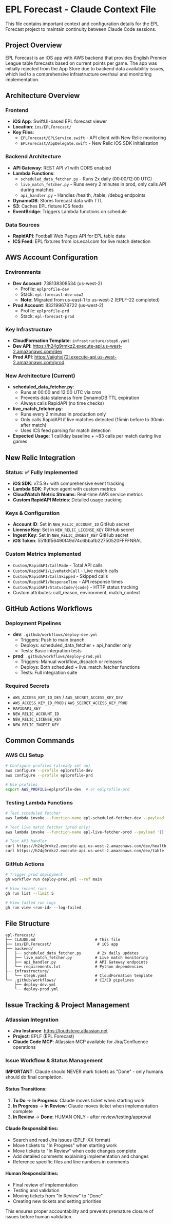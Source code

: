 # EPL Forecast - Claude Context File

This file contains important context and configuration details for the EPL Forecast project to maintain continuity between Claude Code sessions.

## Project Overview

EPL Forecast is an iOS app with AWS backend that provides English Premier League table forecasts based on current points per game. The app was initially rejected from the App Store due to backend data availability issues, which led to a comprehensive infrastructure overhaul and monitoring implementation.

## Architecture Overview

### Frontend
- **iOS App**: SwiftUI-based EPL forecast viewer
- **Location**: `ios/EPLForecast/`
- **Key Files**: 
  - `EPLForecast/EPLService.swift` - API client with New Relic monitoring
  - `EPLForecast/AppDelegate.swift` - New Relic iOS SDK initialization

### Backend Architecture
- **API Gateway**: REST API v1 with CORS enabled
- **Lambda Functions**: 
  - `scheduled_data_fetcher.py` - Runs 2x daily (00:00/12:00 UTC) 
  - `live_match_fetcher.py` - Runs every 2 minutes in prod, only calls API during matches
  - `api_handler.py` - Handles /health, /table, /debug endpoints
- **DynamoDB**: Stores forecast data with TTL
- **S3**: Caches EPL fixture ICS feeds
- **EventBridge**: Triggers Lambda functions on schedule

### Data Sources
- **RapidAPI**: Football Web Pages API for EPL table data
- **ICS Feed**: EPL fixtures from ics.ecal.com for live match detection

## AWS Account Configuration

### Environments
- **Dev Account**: 738138308534 (us-west-2)
  - Profile: `eplprofile-dev`  
  - Stack: `epl-forecast-dev-usw2`
  - **Note**: Migrated from us-east-1 to us-west-2 (EPLF-22 completed)
- **Prod Account**: 832199678722 (us-west-2)
  - Profile: `eplprofile-prd`
  - Stack: `epl-forecast-prod`

### Key Infrastructure
- **CloudFormation Template**: `infrastructure/step6.yaml`
- **Dev API**: https://h24g9rmkz2.execute-api.us-west-2.amazonaws.com/dev
- **Prod API**: https://aiighxj72l.execute-api.us-west-2.amazonaws.com/prod

### New Architecture (Current)
- **scheduled_data_fetcher.py**: 
  - Runs at 00:00 and 12:00 UTC via cron
  - Prevents data staleness from DynamoDB TTL expiration
  - Always calls RapidAPI (no time checks)
- **live_match_fetcher.py**:
  - Runs every 2 minutes in production only
  - Only calls RapidAPI if live matches detected (15min before to 30min after match)
  - Uses ICS feed parsing for match detection
- **Expected Usage**: 1 call/day baseline + ~83 calls per match during live games

## New Relic Integration

### Status: ✅ Fully Implemented
- **iOS SDK**: v7.5.9+ with comprehensive event tracking
- **Lambda SDK**: Python agent with custom metrics
- **CloudWatch Metric Streams**: Real-time AWS service metrics
- **Custom RapidAPI Metrics**: Detailed usage tracking

### Keys & Configuration
- **Account ID**: Set in `NEW_RELIC_ACCOUNT_ID` GitHub secret
- **License Key**: Set in `NEW_RELIC_LICENSE_KEY` GitHub secret  
- **Ingest Key**: Set in `NEW_RELIC_INGEST_KEY` GitHub secret
- **iOS Token**: 551fdf56490f49d74c6bbafb22750520FFFFNRAL

### Custom Metrics Implemented
- `Custom/RapidAPI/CallMade` - Total API calls
- `Custom/RapidAPI/LiveMatchCall` - Live match calls
- `Custom/RapidAPI/CallSkipped` - Skipped calls
- `Custom/RapidAPI/ResponseTime` - API response times  
- `Custom/RapidAPI/StatusCode/{code}` - HTTP status tracking
- Custom attributes: call_reason, environment, match_context

## GitHub Actions Workflows

### Deployment Pipelines
- **dev**: `.github/workflows/deploy-dev.yml`
  - Triggers: Push to main branch
  - Deploys: scheduled_data_fetcher + api_handler only
  - Tests: Basic integration tests
- **prod**: `.github/workflows/deploy-prod.yml`
  - Triggers: Manual workflow_dispatch or releases
  - Deploys: Both scheduled + live_match_fetcher functions
  - Tests: Full integration suite

### Required Secrets
- `AWS_ACCESS_KEY_ID_DEV` / `AWS_SECRET_ACCESS_KEY_DEV`
- `AWS_ACCESS_KEY_ID_PROD` / `AWS_SECRET_ACCESS_KEY_PROD`
- `RAPIDAPI_KEY`
- `NEW_RELIC_ACCOUNT_ID`
- `NEW_RELIC_LICENSE_KEY`  
- `NEW_RELIC_INGEST_KEY`

## Common Commands

### AWS CLI Setup
```bash
# Configure profiles (already set up)
aws configure --profile eplprofile-dev
aws configure --profile eplprofile-prd

# Use profiles
export AWS_PROFILE=eplprofile-dev  # or eplprofile-prd
```

### Testing Lambda Functions
```bash
# Test scheduled fetcher
aws lambda invoke --function-name epl-scheduled-fetcher-dev --payload '{}' response.json

# Test live match fetcher (prod only)
aws lambda invoke --function-name epl-live-fetcher-prod --payload '{}' response.json

# Test API handler
curl https://h24g9rmkz2.execute-api.us-west-2.amazonaws.com/dev/health
curl https://h24g9rmkz2.execute-api.us-west-2.amazonaws.com/dev/table
```

### GitHub Actions
```bash
# Trigger prod deployment
gh workflow run deploy-prod.yml --ref main

# View recent runs
gh run list --limit 5

# View failed run logs
gh run view <run-id> --log-failed
```

## File Structure

```
epl-forecast/
├── CLAUDE.md                          # This file
├── ios/EPLForecast/                    # iOS app
├── backend/
│   ├── scheduled_data_fetcher.py       # 2x daily updates
│   ├── live_match_fetcher.py          # Live match monitoring
│   ├── api_handler.py                 # API Gateway endpoints
│   └── requirements.txt               # Python dependencies
├── infrastructure/
│   └── step6.yaml                     # CloudFormation template
└── .github/workflows/                 # CI/CD pipelines
    ├── deploy-dev.yml
    └── deploy-prod.yml
```

## Issue Tracking & Project Management

### Atlassian Integration
- **Jira Instance**: https://loudsteve.atlassian.net
- **Project**: EPLF (EPL Forecast)
- **Claude Code MCP**: Atlassian MCP available for Jira/Confluence operations

### Issue Workflow & Status Management
**IMPORTANT**: Claude should NEVER mark tickets as "Done" - only humans should do final completion.

#### Status Transitions:
1. **To Do** → **In Progress**: Claude moves ticket when starting work
2. **In Progress** → **In Review**: Claude moves ticket when implementation complete  
3. **In Review** → **Done**: HUMAN ONLY - after review/testing/approval

#### Claude Responsibilities:
- Search and read Jira issues (EPLF-XX format)
- Move tickets to "In Progress" when starting work
- Move tickets to "In Review" when code changes complete
- Add detailed comments explaining implementation and changes
- Reference specific files and line numbers in comments

#### Human Responsibilities:
- Final review of implementation
- Testing and validation
- Moving tickets from "In Review" to "Done"
- Creating new tickets and setting priorities

This ensures proper accountability and prevents premature closure of issues before human validation.